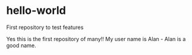 # hello-world
First repository to test features

Yes this is the first repository of many!!  My user name is Alan - Alan is a good name.

